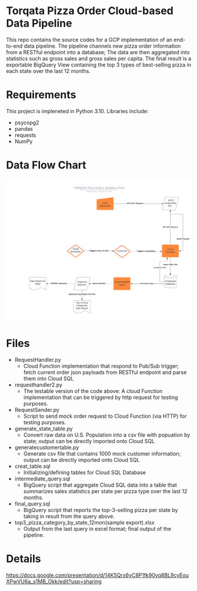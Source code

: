 # Torqata Pizza Order Cloud-based Data Pipeline

This repo contains the source codes for a GCP implementation of an end-to-end data pipeline.
The pipeline channels new pizza order information from a RESTful endpoint into a database; The data are then aggregated into statistics such as 
gross sales and gross sales per capita. The final result is a exportable BigQuery View containing the top 3 types of best-selling pizza in each state
over the last 12 months.

# Requirements
This project is impleneted in Python 3.10. Libraries include:
* psycopg2
* pandas
* requests
* NumPy

# Data Flow Chart
![alt text](./Project%20DataFlow.jpeg?raw=true)

# Files
* RequestHandler.py
  * Cloud Function implementation that respond to Pub/Sub trigger; fetch current order json payloads from RESTful endpoint and parse them into Cloud SQL
* requesthandler2.py
  * The testable version of the code above: A cloud Function implementation that can be triggered by http request for testing purposes.
* RequestSender.py
  * Script to send mock order request to Cloud Function (via HTTP) for testing purposes.
* generate_state_table.py
  * Convert raw data on U.S. Population into a csv file with popuation by state; output can be directly imported onto Cloud SQL
* generatecustomertable.py
  * Generate csv file that contains 1000 mock customer information; output can be directly imported onto Cloud SQL
* creat_table.sql
  * Initializing/defining tables for Cloud SQL Database
* intermediate_query.sql
  * BigQuery script that aggregate Cloud SQL data into a table that summarizes sales statistics per state per pizza type over the last 12 months.
* final_query.sql
  * BigQuery script that reports the top-3-selling pizza per state by taking in result from the query above.
* top3_pizza_category_by_state_12mon(sample export).xlsx
  * Output from the last query in excel format; final output of the pipeline.

# Details
https://docs.google.com/presentation/d/14K5Qrx6yC8P1fk90yq8BL9cyEouXPwVU6a_s1MB_Okk/edit?usp=sharing
